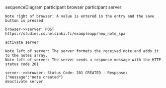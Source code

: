 sequenceDiagram
    participant browser
    participant server

    Note right of browser: A value is entered in the entry and the save button is pressed

    browser->>server: POST https://studies.cs.helsinki.fi/exampleapp/new_note_spa

    activate server

    Note left of server: The server formats the received note and adds it to the notes array.
    Note left of server: The server sends a response message with the HTTP status code 201
    
    server-->>browser: Status Code: 201 CREATED - Response: {"message":"note created"}
    deactivate server
